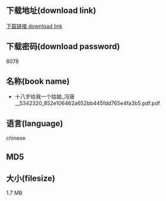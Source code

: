 ## 下载地址(download link)
[下载链接 download link](https://tutu365.netlify.app/?s=-+%E5%8D%81%E5%85%AB%E5%B2%81%E7%BB%99%E6%88%91%E4%B8%80%E4%B8%AA%E5%A7%91%E5%A8%98_%E5%86%AF%E5%94%90__5342320_852e106462a652bb445fdd765e4fa3b5.pdf)

## 下载密码(download password)
8078

## 名称(book name)
- 十八岁给我一个姑娘_冯唐__5342320_852e106462a652bb445fdd765e4fa3b5.pdf.pdf

## 语言(language)
chinese

## MD5


## 大小(filesize)
1.7 MB
